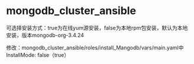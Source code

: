 # mongodb_cluster_ansible
>
可选择安装方式：true为在线yum源安装，false为本地rpm包安装，默认为本地安装，版本mongodb-org-3.4.24
>
修改：mongodb_cluster_ansible/roles/install_Mangodb/vars/main.yaml中InstallMode: false（true）
